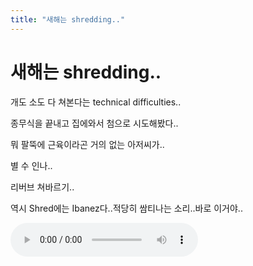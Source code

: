 ```yaml
---
title: "새해는 shredding.."
---
```

# 새해는 shredding..

개도 소도 다 쳐본다는 technical difficulties..

종무식을 끝내고 집에와서 첨으로 시도해봤다..

뭐 팔뚝에 근육이라곤 거의 없는 아저씨가..

별 수 인나..

리버브 쳐바르기..

역시 Shred에는 Ibanez다..적당히 쌈티나는 소리..바로 이거야..

![audio](dd3bed151c9c99b7ada2ecbf012d9ed9.mp3)


